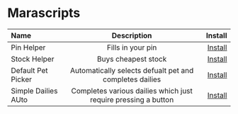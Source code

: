 # Marascripts

| Name                |                          Description                           |     Install |
| :------------------ | :------------------------------------------------------------: | ----------: |
| Pin Helper          |                       Fills in your pin                        | [Install]() |
| Stock Helper        |                      Buys cheapest stock                       | [Install]() |
| Default Pet Picker  |    Automatically selects defualt pet and completes dailies     | [Install]() |
| Simple Dailies AUto | Completes various dailies which just require pressing a button | [Install]() |
